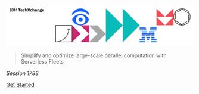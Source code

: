 <img src="../header.jpg">

> Simplify and optimize large-scale parallel computation with Serverless Fleets

_Session 1788_

[Get Started](#main)
